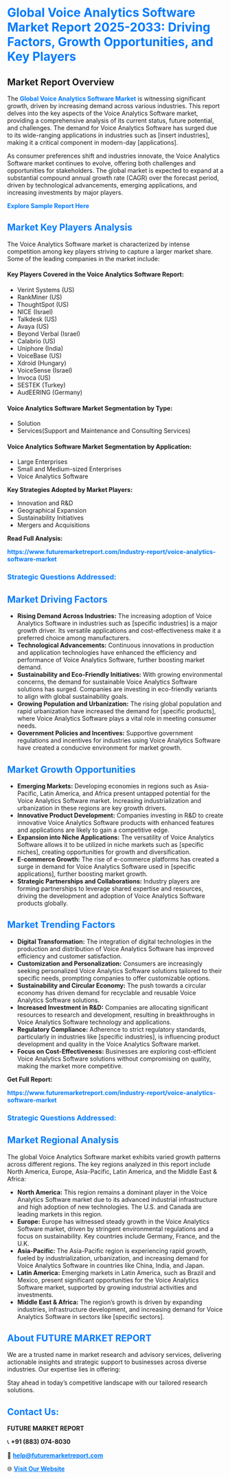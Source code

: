 <h1 style="color: #007BFF;">Global Voice Analytics Software Market Report 2025-2033: Driving Factors, Growth Opportunities, and Key Players</h1>

<section id="overview">
<h2>Market Report Overview</h2>
<p>The <a href="https://www.futuremarketreport.com/industry-report/voice-analytics-software-market" style="color: #007BFF; text-decoration: none;"><strong>Global Voice Analytics Software Market</strong></a> is witnessing significant growth, driven by increasing demand across various industries. This report delves into the key aspects of the Voice Analytics Software market, providing a comprehensive analysis of its current status, future potential, and challenges. The demand for Voice Analytics Software has surged due to its wide-ranging applications in industries such as [insert industries], making it a critical component in modern-day [applications].</p>
<p>As consumer preferences shift and industries innovate, the Voice Analytics Software market continues to evolve, offering both challenges and opportunities for stakeholders. The global market is expected to expand at a substantial compound annual growth rate (CAGR) over the forecast period, driven by technological advancements, emerging applications, and increasing investments by major players.</p>
</section>

<section id="overview">
<p><a href="https://www.futuremarketreport.com/request-sample/reportId=116554" style="color: #007BFF; text-decoration: none;"><strong>Explore Sample Report Here</strong></a></p>
</section>

<section id="key-players">
<h2 style="color: #007BFF;">Market Key Players Analysis</h2>
<p>The Voice Analytics Software market is characterized by intense competition among key players striving to capture a larger market share. Some of the leading companies in the market include:</p>
<h4>Key Players Covered in the Voice Analytics Software Report:</h4>
<ul><li>Verint Systems (US)</li><li>RankMiner (US)</li><li>ThoughtSpot (US)</li><li>NICE (Israel)</li><li>Talkdesk (US)</li><li>Avaya (US)</li><li>Beyond Verbal (Israel)</li><li>Calabrio (US)</li><li>Uniphore (India)</li><li>VoiceBase (US)</li><li>Xdroid (Hungary)</li><li>VoiceSense (Israel)</li><li>Invoca (US)</li><li>SESTEK (Turkey)</li><li>AudEERING (Germany)</li></ul>
<h4>Voice Analytics Software Market Segmentation by Type:</h4>
<ul><li>Solution</li><li>Services(Support and Maintenance and Consulting Services)</li></ul>

<h4>Voice Analytics Software Market Segmentation by Application:</h4>
<ul><li>Large Enterprises</li><li>Small and Medium-sized Enterprises</li><li>Voice Analytics Software</li></ul>
<p><strong>Key Strategies Adopted by Market Players:</strong></p>
<ul>
<li>Innovation and R&D</li>
<li>Geographical Expansion</li>
<li>Sustainability Initiatives</li>
<li>Mergers and Acquisitions</li>
</ul>
</section>

<section>
<p><strong>Read Full Analysis: </strong></p><a href="https://www.futuremarketreport.com/industry-report/voice-analytics-software-market" style="color: #007BFF; text-decoration: none;"><strong>https://www.futuremarketreport.com/industry-report/voice-analytics-software-market</strong></a>
<h3 style="color: #007BFF;">Strategic Questions Addressed:</h3>
</section>

<section id="driving-factors">
<h2 style="color: #007BFF;">Market Driving Factors</h2>
<ul>
<li><strong>Rising Demand Across Industries:</strong> The increasing adoption of Voice Analytics Software in industries such as [specific industries] is a major growth driver. Its versatile applications and cost-effectiveness make it a preferred choice among manufacturers.</li>
<li><strong>Technological Advancements:</strong> Continuous innovations in production and application technologies have enhanced the efficiency and performance of Voice Analytics Software, further boosting market demand.</li>
<li><strong>Sustainability and Eco-Friendly Initiatives:</strong> With growing environmental concerns, the demand for sustainable Voice Analytics Software solutions has surged. Companies are investing in eco-friendly variants to align with global sustainability goals.</li>
<li><strong>Growing Population and Urbanization:</strong> The rising global population and rapid urbanization have increased the demand for [specific products], where Voice Analytics Software plays a vital role in meeting consumer needs.</li>
<li><strong>Government Policies and Incentives:</strong> Supportive government regulations and incentives for industries using Voice Analytics Software have created a conducive environment for market growth.</li>
</ul>
</section>

<section id="growth-opportunities">
<h2 style="color: #007BFF;">Market Growth Opportunities</h2>
<ul>
<li><strong>Emerging Markets:</strong> Developing economies in regions such as Asia-Pacific, Latin America, and Africa present untapped potential for the Voice Analytics Software market. Increasing industrialization and urbanization in these regions are key growth drivers.</li>
<li><strong>Innovative Product Development:</strong> Companies investing in R&D to create innovative Voice Analytics Software products with enhanced features and applications are likely to gain a competitive edge.</li>
<li><strong>Expansion into Niche Applications:</strong> The versatility of Voice Analytics Software allows it to be utilized in niche markets such as [specific niches], creating opportunities for growth and diversification.</li>
<li><strong>E-commerce Growth:</strong> The rise of e-commerce platforms has created a surge in demand for Voice Analytics Software used in [specific applications], further boosting market growth.</li>
<li><strong>Strategic Partnerships and Collaborations:</strong> Industry players are forming partnerships to leverage shared expertise and resources, driving the development and adoption of Voice Analytics Software products globally.</li>
</ul>
</section>

<section id="trending-factors">
<h2 style="color: #007BFF;">Market Trending Factors</h2>
<ul>
<li><strong>Digital Transformation:</strong> The integration of digital technologies in the production and distribution of Voice Analytics Software has improved efficiency and customer satisfaction.</li>
<li><strong>Customization and Personalization:</strong> Consumers are increasingly seeking personalized Voice Analytics Software solutions tailored to their specific needs, prompting companies to offer customizable options.</li>
<li><strong>Sustainability and Circular Economy:</strong> The push towards a circular economy has driven demand for recyclable and reusable Voice Analytics Software solutions.</li>
<li><strong>Increased Investment in R&D:</strong> Companies are allocating significant resources to research and development, resulting in breakthroughs in Voice Analytics Software technology and applications.</li>
<li><strong>Regulatory Compliance:</strong> Adherence to strict regulatory standards, particularly in industries like [specific industries], is influencing product development and quality in the Voice Analytics Software market.</li>
<li><strong>Focus on Cost-Effectiveness:</strong> Businesses are exploring cost-efficient Voice Analytics Software solutions without compromising on quality, making the market more competitive.</li>
</ul>
</section>

<section>
<p><strong>Get Full Report: </strong></p><a href="https://www.futuremarketreport.com/industry-report/voice-analytics-software-market" style="color: #007BFF; text-decoration: none;"><strong>https://www.futuremarketreport.com/industry-report/voice-analytics-software-market</strong></a>
<h3 style="color: #007BFF;">Strategic Questions Addressed:</h3>
</section>


<section id="regional-analysis">
<h2 style="color: #007BFF;">Market Regional Analysis</h2>
<p>The global Voice Analytics Software market exhibits varied growth patterns across different regions. The key regions analyzed in this report include North America, Europe, Asia-Pacific, Latin America, and the Middle East & Africa:</p>
<ul>
<li><strong>North America:</strong> This region remains a dominant player in the Voice Analytics Software market due to its advanced industrial infrastructure and high adoption of new technologies. The U.S. and Canada are leading markets in this region.</li>
<li><strong>Europe:</strong> Europe has witnessed steady growth in the Voice Analytics Software market, driven by stringent environmental regulations and a focus on sustainability. Key countries include Germany, France, and the U.K.</li>
<li><strong>Asia-Pacific:</strong> The Asia-Pacific region is experiencing rapid growth, fueled by industrialization, urbanization, and increasing demand for Voice Analytics Software in countries like China, India, and Japan.</li>
<li><strong>Latin America:</strong> Emerging markets in Latin America, such as Brazil and Mexico, present significant opportunities for the Voice Analytics Software market, supported by growing industrial activities and investments.</li>
<li><strong>Middle East & Africa:</strong> The region’s growth is driven by expanding industries, infrastructure development, and increasing demand for Voice Analytics Software in sectors like [specific sectors].</li>
</ul>
</section>

<footer>
<h2 style="color: #007BFF;">About FUTURE MARKET REPORT</h2>
<p>We are a trusted name in market research and advisory services, delivering actionable insights and strategic support to businesses across diverse industries. Our expertise lies in offering:</p>

<p>Stay ahead in today’s competitive landscape with our tailored research solutions.</p>

<h2 style="color: #007BFF;">Contact Us:</h2>
<p><strong>FUTURE MARKET REPORT</strong></p>
<p>📞 <strong>+91 (883) 074-8030</strong></p>
<p>📧 <strong><a href="mailto:help@futuremarketreport.com" style="color: #007BFF;">help@futuremarketreport.com</a></strong></p>
<p>🌐 <strong><a href="https://www.futuremarketreport.com/" style="color: #007BFF;">Visit Our Website</a></strong></p>
</footer>